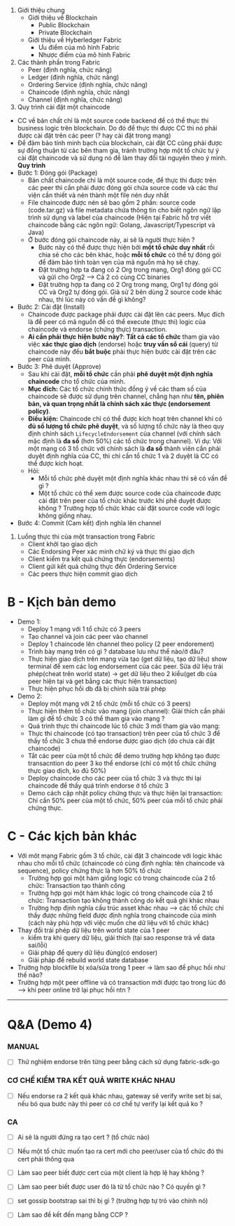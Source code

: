 1. Giới thiệu chung 
    - Giới thiệu về Blockchain
        - Public Blockchain
        - Private Blockchain
    - Giới thiệu về Hyberledger Fabric  
        - Ưu điểm của mô hình Fabric
        - Nhược điểm của mô hình Fabric
2. Các thành phần trong Fabric  
    - Peer (định nghĩa, chức năng)
    - Ledger (định nghĩa, chức năng) 
    - Ordering Service (định nghĩa, chức năng)
    - Chaincode (định nghĩa, chức năng)
    - Channel (định nghĩa, chức năng)
3. Quy trình cài đặt một chaincode
- CC về bản chất chỉ là một source code backend để có thể thực thi business logic trên blockchain. Do đó để thực thi được CC thì nó phải được cài đặt trên các peer (? hay cài đặt trong mạng)
- Để đảm bảo tính minh bạch của blockchain, cài đặt CC cũng phải được sự đồng thuận từ các bên tham gia, tránh trường hợp một tổ chức tự ý cài đặt chaincode và sử dụng nó để làm thay đổi tài nguyên theo ý mình.
**Quy trình**
- Bước 1: Đóng gói (Package)
	- Bản chất chaincode chỉ là một source code, để thực thi được trên các peer thì cần phải được đóng gói chứa source code và các thư viện cần thiết và nén thành một file nén duy nhất
	- File chaincode được nén sẽ bao gồm 2 phần: source code (code.tar.gz) và file metadata chứa thông tin cho biết ngôn ngữ lập trình sử dụng và label của chaincode (Hiện tại Fabric hỗ trợ viết chaincode bằng các ngôn ngữ: Golang, Javascript/Typescript và Java)
	- Ở bước đóng gói chaincode này, ai sẽ là người thực hiện ?
		- Bước này có thể được thực hiện bởi **một tổ chức duy nhất** rồi chia sẻ cho các bên khác, hoặc **mỗi tổ chức** có thể tự đóng gói để đảm bảo tính toàn vẹn của mã nguồn mà họ sẽ chạy.
		- Đặt trường hợp ta đang có 2 Org trong mạng, Org1 đóng gói CC và gửi cho Org2 --> Cả 2 có cùng CC binaries
		- Đặt trường hợp ta đang có 2 Org trong mạng, Org1  tự đóng gói CC và Org2 tự đóng gói. Giả sử 2 bên dùng 2 source code khác nhau, thì lúc này có vấn đề gì không?
- Bước 2: Cài đặt (Install)
	- Chaincode được package phải được cài đặt lên các peers. Mục đích là để peer có mã nguồn để có thể execute (thực thi) logic của chaincode và endorse (chứng thực) transaction.
	- **Ai cần phải thực hiện bước này?**: **Tất cả các tổ chức** tham gia vào việc **xác thực giao dịch** (endorse) hoặc **truy vấn sổ cái** (query) từ chaincode này đều **bắt buộc** phải thực hiện bước cài đặt trên các peer của mình.
- Bước 3: Phê duyệt (Approve)
	- Sau khi cài đặt, **mỗi tổ chức** cần phải **phê duyệt một định nghĩa chaincode** cho tổ chức của mình.
	- **Mục đích:** Các tổ chức chính thức đồng ý về các tham số của chaincode sẽ được sử dụng trên channel, chẳng hạn như **tên, phiên bản, và quan trọng nhất là chính sách xác thực (endorsement policy)**.
	- **Điều kiện:** Chaincode chỉ có thể được kích hoạt trên channel khi có **đủ số lượng tổ chức phê duyệt**, và số lượng tổ chức này là theo quy định chính sách `LifecycleEndorsement` của channel (với chính sách mặc định là **đa số** (hơn 50%) các tổ chức trong channel). Ví dụ: Với một mạng có 3 tổ chức với chính sách là **đa số** thành viên cần phải duyệt định nghĩa của CC, thì chỉ cần tổ chức 1 và 2 duyệt là CC có thể được kích hoạt.
	- Hỏi:
		- Mỗi tổ chức phê duyệt một định nghĩa khác nhau thì sẽ có vấn đề gì ?
		- Một tổ chức có thể xem được source code của chaincode được cài đặt trên peer của tổ chức khác trước khi phê duyệt được không ? Trường hợp tổ chức khác cài đặt source code với logic không giống nhau. 
- Bước 4: Commit (Cam kết) định nghĩa lên channel

1. Luồng thực thi của một transaction trong Fabric  
	- Client khởi tạo giao dịch  
	- Các Endorsing Peer xác minh chữ ký và thực thi giao dịch  
	- Client kiểm tra kết quả chứng thực (endorsements)  
	- Client gửi kết quả chứng thực đến Ordering Service    
	- Các peers thực hiện commit giao dịch
# B - Kịch bản demo
- Demo 1: 
	- Deploy 1 mạng với 1 tổ chức có 3 peers
	- Tạo channel và join các peer vào channel
	- Deploy 1 chaincode lên channel theo policy (2 peer endorement)
	- Trình bày mạng trên có gì ? database lưu như thể nào/ở đâu?
	- Thực hiện giao dịch trên mạng vừa tạo (get dữ liệu, tạo dữ liệu) show terminal để xem các log endorsement của các peer. Sửa dữ liệu trái phép(cheat trên 		world state) -> get dữ liệu theo 2 kiểu(get db của peer hiện tại và get bằng các thực hiện transaction)
	- Thực hiện phục hồi db đã bị chỉnh sửa trái phép
- Demo 2: 
	- Deploy một mạng với 2 tổ chức (mỗi tổ chức có 3 peers)
	- Thực hiện thêm tổ chức vào mạng (join channel): Giải thích cần phải làm gì để tổ chức 3 có thể tham gia vào mạng ?
	- Quá trình thực thi chaincode lúc tổ chức 3 mới tham gia vào mạng: 
	- Thực thi chaincode (có tạo transaction) trên peer của tổ chức 3 để thấy tổ chức 3 chưa thể endorse được giao dịch (do chưa cài đặt chaincode)
	- Tắt các peer của một tổ chức để demo trường hợp không tạo được transacntion do peer 3 ko thể endorse (chỉ có một tổ chức chứng thực giao dịch, ko đủ 50%)
	- Deploy chaincode cho các peer của tổ chức 3 và thực thi lại chaincode để thấy quá trình endorse ở tổ chức 3
	- Demo cách cập nhật policy chứng thực và thực hiện lại transaction: Chỉ cần 50% peer của một tổ chức, 50% peer của mỗi tổ chức phải chứng thực.
# C - Các kịch bản khác
- Với môt mạng Fabric gồm 3 tổ chức, cài đặt 3 chaincode với logic khác nhau cho mỗi tổ chức (chaincode có cùng định nghĩa: tên chaincode và sequence), policy chứng thực là hơn 50% tổ chức
    - Trường hợp gọi một hàm giống logic có trong chaincode của 2 tổ chức: Transaction tạo thành công
    - Trường hợp gọi một hàm khác logic có trong chaincode của 2 tổ chức: Transaction tạo không thành công do kết quả ghi khác nhau
    - Trường hợp định nghĩa cấu trúc asset khác nhau --> các tổ chức chỉ thấy được những field được định nghĩa trong chaincode của mình (cách này phù hợp với việc muốn che dữ liệu với tổ chức khác) 
- Thay đổi trái phép dữ liệu trên world state của 1 peer
    - kiểm tra khi query dữ liệu, giải thích (tại sao response trả về data sai/lỗi) 
    - Giải pháp để query dữ liệu đúng(có endoser) 
    - Giải pháp để rebuild world state database 
- Trường hợp blockfile bị xóa/sửa trong 1 peer → làm sao để phục hồi như thế nào?
- Trường hợp một peer offline và có transaction mới được tạo trong lúc đó --> khi peer online trở lại phục hồi ntn ?
---
# Q&A (Demo 4)
### MANUAL 
- [ ] Thử nghiệm endorse trên từng peer bằng cách sử dụng fabric-sdk-go
### CƠ CHẾ KIỂM TRA KẾT QUẢ WRITE KHÁC NHAU
- [ ] Nếu endorse ra 2 kết quả khác nhau, gateway sẽ verify write set bị sai, nếu bỏ qua bước này thì peer có cơ chế tự verify lại kết quả ko ?
### CA
- [ ] Ai sẽ là người đứng ra tạo cert ? (tổ chức nào)
- [ ] Nếu một tổ chức muốn tạo ra cert mới cho peer/user của tổ chức đó thì cert phải thông qua 
- [ ] Làm sao peer biết được cert của một client là hợp lệ hay không ?
- [ ] Làm sao peer biết được user đó là từ tổ chức nào ? Có quyền gì ? 

- [ ] set gossip bootstrap sai thì bị gì ? (trường hợp tự trỏ vào chính nó)
- [ ] Làm sao để kết đến mạng bằng CCP ?